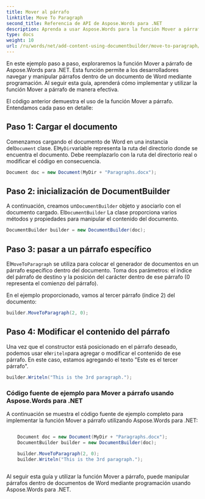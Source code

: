 ```yaml
---
title: Mover al párrafo
linktitle: Move To Paragraph
second_title: Referencia de API de Aspose.Words para .NET
description: Aprenda a usar Aspose.Words para la función Mover a párrafo de .NET para navegar y manipular párrafos en documentos de Word mediante programación.
type: docs
weight: 10
url: /ru/words/net/add-content-using-documentbuilder/move-to-paragraph/
---
```


En este ejemplo paso a paso, exploraremos la función Mover a párrafo de Aspose.Words para .NET. Esta función permite a los desarrolladores navegar y manipular párrafos dentro de un documento de Word mediante programación. Al seguir esta guía, aprenderá cómo implementar y utilizar la función Mover a párrafo de manera efectiva.

El código anterior demuestra el uso de la función Mover a párrafo. Entendamos cada paso en detalle:

## Paso 1: Cargar el documento

 Comenzamos cargando el documento de Word en una instancia del`Document` clase. El`MyDir`variable representa la ruta del directorio donde se encuentra el documento. Debe reemplazarlo con la ruta del directorio real o modificar el código en consecuencia.

```csharp
Document doc = new Document(MyDir + "Paragraphs.docx");
```

## Paso 2: inicialización de DocumentBuilder

 A continuación, creamos un`DocumentBuilder` objeto y asociarlo con el documento cargado. El`DocumentBuilder` La clase proporciona varios métodos y propiedades para manipular el contenido del documento.

```csharp
DocumentBuilder builder = new DocumentBuilder(doc);
```

## Paso 3: pasar a un párrafo específico

 El`MoveToParagraph` se utiliza para colocar el generador de documentos en un párrafo específico dentro del documento. Toma dos parámetros: el índice del párrafo de destino y la posición del carácter dentro de ese párrafo (0 representa el comienzo del párrafo).

En el ejemplo proporcionado, vamos al tercer párrafo (índice 2) del documento:

```csharp
builder.MoveToParagraph(2, 0);
```

## Paso 4: Modificar el contenido del párrafo

 Una vez que el constructor está posicionado en el párrafo deseado, podemos usar el`Writeln`para agregar o modificar el contenido de ese párrafo. En este caso, estamos agregando el texto "Este es el tercer párrafo".

```csharp
builder.Writeln("This is the 3rd paragraph.");
```

### Código fuente de ejemplo para Mover a párrafo usando Aspose.Words para .NET

A continuación se muestra el código fuente de ejemplo completo para implementar la función Mover a párrafo utilizando Aspose.Words para .NET:

```csharp

	Document doc = new Document(MyDir + "Paragraphs.docx");
	DocumentBuilder builder = new DocumentBuilder(doc);

	builder.MoveToParagraph(2, 0);
	builder.Writeln("This is the 3rd paragraph.");
	
```

Al seguir esta guía y utilizar la función Mover a párrafo, puede manipular párrafos dentro de documentos de Word mediante programación usando Aspose.Words para .NET.

